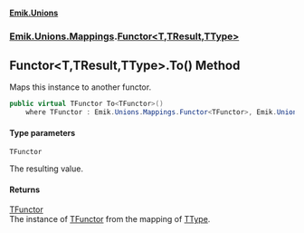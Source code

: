 #### [Emik.Unions](index.md 'index')
### [Emik.Unions.Mappings](Emik.Unions.Mappings.md 'Emik.Unions.Mappings').[Functor&lt;T,TResult,TType&gt;](Functor_T,TResult,TType_.md 'Emik.Unions.Mappings.Functor<T,TResult,TType>')

## Functor<T,TResult,TType>.To<TFunctor>() Method

Maps this instance to another functor.

```csharp
public virtual TFunctor To<TFunctor>()
    where TFunctor : Emik.Unions.Mappings.Functor<TFunctor>, Emik.Unions.Mappings.IFunctor<TResult, TFunctor>;
```
#### Type parameters

<a name='Emik.Unions.Mappings.Functor_T,TResult,TType_.To_TFunctor_().TFunctor'></a>

`TFunctor`

The resulting value.

#### Returns
[TFunctor](Functor_T,TResult,TType_.To().md#Emik.Unions.Mappings.Functor_T,TResult,TType_.To_TFunctor_().TFunctor 'Emik.Unions.Mappings.Functor<T,TResult,TType>.To<TFunctor>().TFunctor')  
The instance of [TFunctor](Functor_T,TResult,TType_.To().md#Emik.Unions.Mappings.Functor_T,TResult,TType_.To_TFunctor_().TFunctor 'Emik.Unions.Mappings.Functor<T,TResult,TType>.To<TFunctor>().TFunctor') from the mapping of [TType](Functor_T,TResult,TType_.md#Emik.Unions.Mappings.Functor_T,TResult,TType_.TType 'Emik.Unions.Mappings.Functor<T,TResult,TType>.TType').